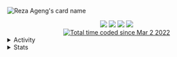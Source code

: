 <!-- Name Card -->

![Reza Ageng's card name](<https://cardivo.vercel.app/api?name=Reza%20Ageng&description=generateCryogenicElement(formElement.sakuraShape)%20discharge()&image=https://avatars.githubusercontent.com/u/56060241?v=4&backgroundColor=%23161b22&fontColor=%23c9d1d9&pattern=topography&colorPattern=%2326292e&github=rezaageng&twitter=rezaageng_&instagram=rezaageng_&iconColor=%23c9d1d9>)

<div align="center">
<a href="mailto:rezaageng5@gmail.com" style="text-decoration: none;">
    <img src="https://img.shields.io/badge/email%20me%20here-%23EA4335?&style=for-the-badge&logo=gmail&logoColor=white"/>
  </a> 
  <a href="https://twitter.com/rezaageng_" style="text-decoration: none;">
    <img src="https://img.shields.io/badge/twitter-%231DA1F2?&style=for-the-badge&logo=twitter&logoColor=white"/>
  </a>
  <a href="https://www.instagram.com/rezaageng_" style="text-decoration: none;">
    <img src="https://img.shields.io/badge/instagram-%23E4405F?&style=for-the-badge&logo=instagram&logoColor=white"/>
  </a>
  <a href="https://steamcommunity.com/id/rezaageng/" style="text-decoration: none;">
    <img src="https://img.shields.io/badge/steam-%231b2838?&style=for-the-badge&logo=steam&logoColor=white"/>
  </a>
</div>

<div align="center">
  <a href="https://wakatime.com/@15ded74d-a9f6-457a-af7a-8b35101e5a02"><img src="https://wakatime.com/badge/user/15ded74d-a9f6-457a-af7a-8b35101e5a02.svg?style=for-the-badge" alt="Total time coded since Mar 2 2022" /></a>
</div>

<details>
  <summary>Activity</summary>
  <img src="https://lanyard.cnrad.dev/api/465403883469012992" alt="">
</details>

<details>
  <summary>Stats</summary>
  <img src="https://github-readme-stats.vercel.app/api?username=rezaageng&hide_border=true&theme=radical&show_icons=true&bg_color=161b22&custom_title=Reza%20Ageng%27s%20GitHub%20Stats" alt="">
  <img src="https://github-readme-stats.vercel.app/api/wakatime?username=rezaageng&layout=compact&theme=radical&bg_color=161b22&hide_border=true">
  <img src="https://github-readme-stats.vercel.app/api/top-langs/?username=rezaageng&layout=compact&theme=radical&bg_color=161b22&hide_border=true" alt="">
</details>

